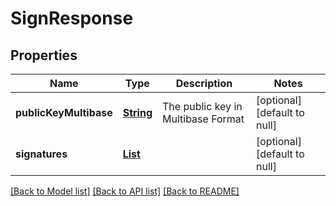 # SignResponse
## Properties

Name | Type | Description | Notes
------------ | ------------- | ------------- | -------------
**publicKeyMultibase** | [**String**](string.md) | The public key in Multibase Format | [optional] [default to null]
**signatures** | [**List**](SignOutputFromInput.md) |  | [optional] [default to null]

[[Back to Model list]](../README.md#documentation-for-models) [[Back to API list]](../README.md#documentation-for-api-endpoints) [[Back to README]](../README.md)

